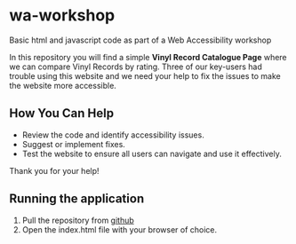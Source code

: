 # wa-workshop
Basic html and javascript code as part of a Web Accessibility workshop

In this repository you will find a simple **Vinyl Record Catalogue Page** where we can compare Vinyl Records by rating.
Three of our key-users had trouble using this website
and we need your help to fix the issues to make the website more accessible.

## How You Can Help
- Review the code and identify accessibility issues.
- Suggest or implement fixes.
- Test the website to ensure all users can navigate and use it effectively.

Thank you for your help!

## Running the application
1. Pull the repository from [github](https://github.com/jasalde/wa-workshop)
2. Open the index.html file with your browser of choice.